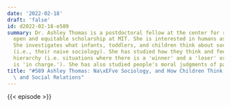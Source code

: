 ```yaml
---
date: '2022-02-18'
draft: 'false'
id: d2022-02-18-e589
summary: Dr. Ashley Thomas is a postdoctoral fellow at the center for research on
  open and equitable scholarship at MIT. She is interested in humans as a social species.
  She investigates what infants, toddlers, and children think about social relationships
  (i.e., their naive sociology). She has studied how they think and feel about social
  hierarchy (i.e. situations where there is a 'winner' and a 'loser' or when someone
  is 'in charge.'). She has also studied people's moral judgments of parenting decisions.
title: "#589 Ashley Thomas: Na\xEFve Sociology, and How Children Think About Hierarchies\
  \ and Social Relations"
---
```

{{< episode >}}
